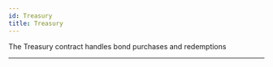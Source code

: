 ```yaml
---
id: Treasury
title: Treasury
---
```


The Treasury contract handles bond purchases and redemptions

---